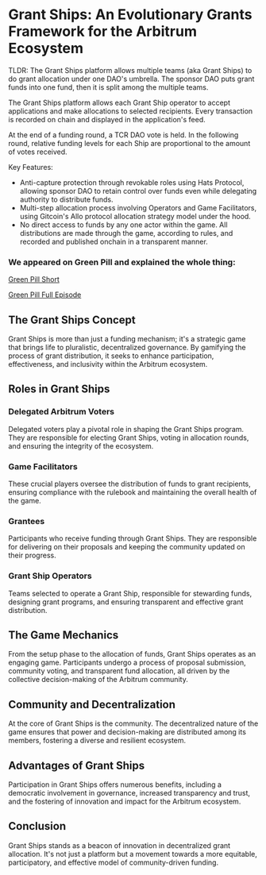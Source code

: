 # Grant Ships: An Evolutionary Grants Framework for the Arbitrum Ecosystem

TLDR: The Grant Ships platform allows multiple teams (aka Grant Ships) to do grant allocation under one DAO's umbrella. The sponsor DAO puts grant funds into one fund, then it is split among the multiple teams.

The Grant Ships platform allows each Grant Ship operator to accept applications and make allocations to selected recipients. Every transaction is recorded on chain and displayed in the application's feed.

At the end of a funding round, a TCR DAO vote is held. In the following round, relative funding levels for each Ship are proportional to the amount of votes received.

Key Features:

- Anti-capture protection through revokable roles using Hats Protocol, allowing sponsor DAO to retain control over funds even while delegating authority to distribute funds.
- Multi-step allocation process involving Operators and Game Facilitators, using Gitcoin's Allo protocol allocation strategy model under the hood.
- No direct access to funds by any one actor within the game. All distributions are made through the game, according to rules, and recorded and published onchain in a transparent manner.

### We appeared on Green Pill and explained the whole thing:

[Green Pill Short](https://www.youtube.com/shorts/C1Ntm7pBTUw)

[Green Pill Full Episode](https://www.youtube.com/watch?v=YOpUobBHsm0)

## The Grant Ships Concept

Grant Ships is more than just a funding mechanism; it's a strategic game that brings life to pluralistic, decentralized governance. By gamifying the process of grant distribution, it seeks to enhance participation, effectiveness, and inclusivity within the Arbitrum ecosystem.

## Roles in Grant Ships

### Delegated Arbitrum Voters

Delegated voters play a pivotal role in shaping the Grant Ships program. They are responsible for electing Grant Ships, voting in allocation rounds, and ensuring the integrity of the ecosystem.

### Game Facilitators

These crucial players oversee the distribution of funds to grant recipients, ensuring compliance with the rulebook and maintaining the overall health of the game.

### Grantees

Participants who receive funding through Grant Ships. They are responsible for delivering on their proposals and keeping the community updated on their progress.

### Grant Ship Operators

Teams selected to operate a Grant Ship, responsible for stewarding funds, designing grant programs, and ensuring transparent and effective grant distribution.

## The Game Mechanics

From the setup phase to the allocation of funds, Grant Ships operates as an engaging game. Participants undergo a process of proposal submission, community voting, and transparent fund allocation, all driven by the collective decision-making of the Arbitrum community.

## Community and Decentralization

At the core of Grant Ships is the community. The decentralized nature of the game ensures that power and decision-making are distributed among its members, fostering a diverse and resilient ecosystem.

## Advantages of Grant Ships

Participation in Grant Ships offers numerous benefits, including a democratic involvement in governance, increased transparency and trust, and the fostering of innovation and impact for the Arbitrum ecosystem.

## Conclusion

Grant Ships stands as a beacon of innovation in decentralized grant allocation. It's not just a platform but a movement towards a more equitable, participatory, and effective model of community-driven funding.
